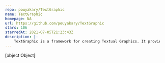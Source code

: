 ```yaml
---
repo: pouyakary/TextGraphic
name: TextGraphic
homepage: NA
url: https://github.com/pouyakary/TextGraphic
stars: 106
starredAt: 2021-07-05T21:23:43Z
description: |-
    TextGraphic is a framework for creating Textual Graphics. It provides layers, styling, rich color, text justification, layouts, tables, view-ports, transparency, etc.
---
```


[object Object]
